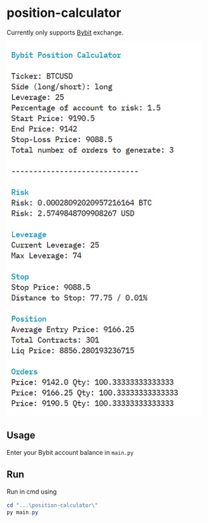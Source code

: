 # position-calculator

Currently only supports [Bybit](https://www.bybit.com) exchange.

![example_cmd](example_cmd.png)

## Usage

Enter your Bybit account balance in `main.py`

## Run

Run in cmd using

```powershell
cd "...\position-calculator\"
py main.py
```
